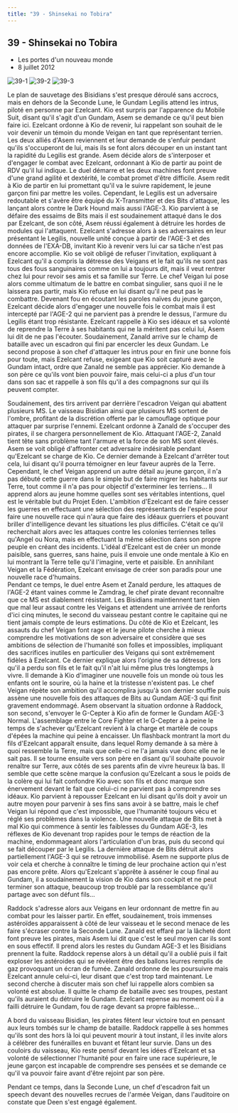 ```yaml
---
title: "39 - Shinsekai no Tobira"
---
```


39 - Shinsekai no Tobira
------------------------

* Les portes d'un nouveau monde
* 8 juillet 2012


![39-1](/images/mini/images-stories-saga-gundamage-episodes-_tb_150x84_39-1.jpg) ![39-2](/images/mini/images-stories-saga-gundamage-episodes-_tb_150x84_39-2.jpg) ![39-3](/images/mini/images-stories-saga-gundamage-episodes-_tb_150x84_39-3.jpg)


Le plan de sauvetage des Bisidians s'est presque déroulé sans accrocs, mais en dehors de la Seconde Lune, le Gundam Legilis attend les intrus, piloté en personne par Ezelcant. Kio est surpris par l'apparence du Mobile Suit, disant qu'il s'agit d'un Gundam, Asem se demande ce qu'il peut bien faire ici. Ezelcant ordonne à Kio de revenir, lui rappelant son souhait de le voir devenir un témoin du monde Veigan en tant que représentant terrien. Les deux alliés d'Asem reviennent et leur demande de s'enfuir pendant qu'ils s'occuperont de lui, mais ils se font alors découper en un instant tant la rapidité du Legilis est grande. Asem décide alors de s'interposer et d'engager le combat avec Ezelcant, ordonnant à Kio de partir au point de RDV qu'il lui indique. Le duel démarre et les deux machines font preuve d'une grand agilité et dextérité, le combat promet d'être difficile. Asem redit à Kio de partir en lui promettant qu'il va le suivre rapidement, le jeune garçon fini par mettre les voiles. Cependant, le Legilis est un adversaire redoutable et s'avère être équipé du X-Transmitter et des Bits d'attaque, les lançant alors contre le Dark Hound mais aussi l'AGE-3. Kio parvient à se défaire des essaims de Bits mais il est soudainement attaqué dans le dos par Ezelcant, de son côté, Asem réussi également à détruire les hordes de modules qui l'attaquent. Ezelcant s'adresse alors à ses adversaires en leur présentant le Legilis, nouvelle unité conçue à partir de l'AGE-3 et des données de l'EXA-DB, invitant Kio à revenir vers lui car sa tâche n'est pas encore accomplie. Kio se voit obligé de refuser l'invitation, expliquant à Ezelcant qu'il a compris la détresse des Veigans et le fait qu'ils ne sont pas tous des fous sanguinaires comme on lui a toujours dit, mais il veut rentrer chez lui pour revoir ses amis et sa famille sur Terre. Le chef Veigan lui pose alors comme ultimatum de le battre en combat singulier, sans quoi il ne le laissera pas partir, mais Kio refuse en lui disant qu'il ne peut pas le combattre. Devenant fou en écoutant les paroles naïves du jeune garçon, Ezelcant décide alors d'engager une nouvelle fois le combat mais il est intercepté par l'AGE-2 qui ne parvient pas à prendre le dessus, l'armure du Legilis étant trop résistante. Ezelcant rappelle à Kio ses idéaux et sa volonté de reprendre la Terre à ses habitants qui ne la méritent pas celui lui, Asem lui dit de ne pas l'écouter. Soudainement, Zanald arrive sur le champ de bataille avec un escadron qui fini par encercler les deux Gundam. Le second propose à son chef d'attaquer les intrus pour en finir une bonne fois pour toute, mais Ezelcant refuse, exigeant que Kio soit capturé avec le Gundam intact, ordre que Zanald ne semble pas apprécier. Kio demande à son père ce qu'ils vont bien pouvoir faire, mais celui-ci a plus d'un tour dans son sac et rappelle à son fils qu'il a des compagnons sur qui ils peuvent compter.


Soudainement, des tirs arrivent par derrière l'escadron Veigan qui abattent plusieurs MS. Le vaisseau Bisidian ainsi que plusieurs MS sortent de l'ombre, profitant de la discrétion offerte par le camouflage optique pour attaquer par surprise l'ennemi. Ezelcant ordonne à Zanald de s'occuper des pirates, il se chargera personnellement de Kio. Attaquant l'AGE-2, Zanald tient tête sans problème tant l'armure et la force de son MS sont élevés. Asem se voit obligé d'affronter cet adversaire indésirable pendant qu'Ezelcant se charge de Kio. Ce dernier demande à Ezelcant d'arrêter tout cela, lui disant qu'il pourra témoigner en leur faveur auprès de la Terre. Cependant, le chef Veigan apprend un autre détail au jeune garçon, il n'a pas débuté cette guerre dans le simple but de faire migrer les habitants sur Terre, tout comme il n'a pas pour objectif d'exterminer les terriens... Il apprend alors au jeune homme quelles sont ses véritables intentions, quel est le véritable but du Projet Eden. L'ambition d'Ezelcant est de faire cesser les guerres en effectuant une sélection des représentants de l'espèce pour faire une nouvelle race qui n'aura que faire des idéaux guerriers et pouvant briller d'intelligence devant les situations les plus difficiles. C'était ce qu'il recherchait alors avec les attaques contre les colonies terriennes telles qu'Angel ou Nora, mais en effectuant la même sélection dans son propre peuple en créant des incidents. L'idéal d'Ezelcant est de créer un monde paisible, sans guerres, sans haine, puis il envoie une onde mentale à Kio en lui montrant la Terre telle qu'il l'imagine, verte et paisible. En annihilant Veigan et la Fédération, Ezelcant envisage de créer son paradis pour une nouvelle race d'humains.   
Pendant ce temps, le duel entre Asem et Zanald perdure, les attaques de l'AGE-2 étant vaines comme le Zamdrag, le chef pirate devant reconnaître que ce MS est diablement résistant. Les Bisidians maintiennent tant bien que mal leur assaut contre les Veigans et attendent une arrivée de renforts d'ici cinq minutes, le second du vaisseau pestant contre le capitaine qui ne tient jamais compte de leurs estimations. Du côté de Kio et Ezelcant, les assauts du chef Veigan font rage et le jeune pilote cherche à mieux comprendre les motivations de son adversaire et considère que ses ambitions de sélection de l'humanité son folles et impossibles, impliquant des sacrifices inutiles en particulier des Veigans qui sont extrêmement fidèles à Ezelcant. Ce dernier explique alors l'origine de sa détresse, lors qu'il a perdu son fils et le fait qu'il n'ait lui même plus très longtemps à vivre. Il demande à Kio d'imaginer une nouvelle fois un monde où tous les enfants ont le sourire, où la haine et la tristesse n'existent pas. Le chef Veigan répète son ambition qu'il accomplira jusqu'à son dernier souffle puis assène une nouvelle fois des attaques de Bits au Gundam AGE-3 qui finit gravement endommagé. Asem observant la situation ordonne à Raddock, son second, s'envoyer le G-Cepter à Kio afin de former le Gundam AGE-3 Normal. L'assemblage entre le Core Fighter et le G-Cepter a à peine le temps de s'achever qu'Ezelcant revient à la charge et martèle de coups d'épées la machine qui peine à encaisser. Un flashback montrant la mort du fils d'Ezelcant apparaît ensuite, dans lequel Romy demande à sa mère à quoi ressemble la Terre, mais que celle-ci ne l'a jamais vue donc elle ne le sait pas. Il se tourne ensuite vers son père en disant qu'il souhaite pouvoir renaître sur Terre, aux côtés de ses parents afin de vivre heureux là bas. Il semble que cette scène marque la confusion qu'Ezelcant a sous le poids de la colère qui lui fait confondre Kio avec son fils et donc marque son énervement devant le fait que celui-ci ne parvient pas à comprendre ses idéaux. Kio parvient à repousser Ezelcant en lui disant qu'ils doit y avoir un autre moyen pour parvenir à ses fins sans avoir à se battre, mais le chef Veigan lui répond que c'est impossible, que l'humanité toujours vécu et réglé ses problèmes dans la violence. Une nouvelle attaque de Bits met à mal Kio qui commence à sentir les faiblesses du Gundam AGE-3, les réflexes de Kio devenant trop rapides pour le temps de réaction de la machine, endommageant alors l'articulation d'un bras, puis du second qui se fait découper par le Legilis. La dernière attaque de Bits détruit alors partiellement l'AGE-3 qui se retrouve immobilisé. Asem ne supporte plus de voir cela et cherche à connaître le timing de leur prochaine action qui n'est pas encore prête. Alors qu'Ezelcant s'apprête à asséner le coup final au Gundam, il a soudainement la vision de Kio dans son cockpit et ne peut terminer son attaque, beaucoup trop troublé par la ressemblance qu'il partage avec son défunt fils...


Raddock s'adresse alors aux Veigans en leur ordonnant de mettre fin au combat pour les laisser partir. En effet, soudainement, trois immenses astéroïdes apparaissent à côté de leur vaisseau et le second menace de les faire s'écraser contre la Seconde Lune. Zanald est effaré par la lâcheté dont font preuve les pirates, mais Asem lui dit que c'est le seul moyen car ils sont en sous effectif. Il prend alors les restes du Gundam AGE-3 et les Bisidians prennent la fuite. Raddock repense alors à un détail qu'il a oublié puis il fait exploser les astéroides qui se révèlent être des ballons leurres remplis de gaz provoquant un écran de fumée. Zanald ordonne de les poursuivre mais Ezelcant annule celui-ci, leur disant que c'est trop tard maintenant. Le second cherche à discuter mais son chef lui rappelle alors combien sa volonté est absolue. Il quitte le champ de bataille avec ses troupes, pestant qu'ils auraient du détruire le Gundam. Ezelcant repense au moment où il a failli détruire le Gundam, fou de rage devant sa propre faiblesse...


A bord du vaisseau Bisidian, les pirates fêtent leur victoire tout en pensant aux leurs tombés sur le champ de bataille. Raddock rappelle à ses hommes qu'ils sont des hors là loi qui peuvent mourir à tout instant, il les invite alors à célébrer des funérailles en buvant et fêtant leur survie. Dans un des couloirs du vaisseau, Kio reste pensif devant les idées d'Ezelcant et sa volonté de sélectionner l'humanité pour en faire une race supérieure, le jeune garçon est incapable de comprendre ses pensées et se demande ce qu'il va pouvoir faire avant d'être rejoint par son père.


Pendant ce temps, dans la Seconde Lune, un chef d'escadron fait un speech devant des nouvelles recrues de l'armée Veigan, dans l'auditoire on constate que Deen s'est engagé également.


 


